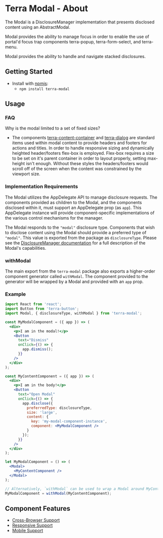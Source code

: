 # Terra Modal - About

The Modal is a DisclosureManager implementation that presents disclosed content using an AbstractModal.

Modal provides the ability to manage focus in order to enable the use of portal'd focus trap components terra-popup, terra-form-select, and terra-menu.

Modal provides the ability to handle and navigate stacked disclosures.

## Getting Started

- Install with [npmjs](https://www.npmjs.com):
  - `npm install terra-modal`

## Usage

### FAQ
Why is the modal limited to a set of fixed sizes?
- The components [terra-content-container][1] and [terra-dialog][2] are standard items used within modal content to provide headers and footers for actions and titles. In order to handle responsive sizing and dynamically heighted header/footers flex-box is employed. Flex-box requires a size to be set on it's parent container in order to layout properly, setting max-height isn't enough. Without these styles the headers/footers would scroll off of the screen when the content was constrained by the viewport size.

### Implementation Requirements

The Modal utilizes the AppDelegate API to manage disclosure requests. The components provided as children to the Modal, and the components disclosed within it, must support an AppDelegate prop (as `app`). This AppDelegate instance will provide component-specific implementations of the various control mechanisms for the manager.

The Modal responds to the `"modal"` disclosure type. Components that wish to disclose content using the Modal should provide a preferred type of `"modal"`. This value is exported from the package as `disclosureType`. Please see the [DisclosureManager documentation](http://engineering.cerner.com/terra-framework/#/site/components/disclosure-manager/index) for a full description of the Modal's capabilities.

### withModal

The main export from the `terra-modal` package also exports a higher-order component generator called `withModal`. The component provided to the generator will be wrapped by a Modal and provided with an `app` prop.

### Example

```jsx
import React from 'react';
import Button from 'terra-button';
import Modal, { disclosureType, withModal } from 'terra-modal';

const MyModalComponent = ({ app }) => (
  <div>
    <p>I am in the modal!</p>
    <Button
      text="Dismiss"
      onClick={() => {
        app.dismiss();
      }}
    />
  </div>
);

const MyContentComponent = ({ app }) => (
  <div>
    <p>I am in the body!</p>
    <Button
      text="Open Modal"
      onClick={() => {
        app.disclose({
          preferredType: disclosureType,
          size: 'large',
          content: {
            key: 'my-modal-component-instance',
            component: <MyModalComponent />
          }
        });
      }}
    />
  </div>
);

let MyModalComponent = () => (
  <Modal>
    <MyContentComponent />
  </Modal>
);

// Alternatively, `withModal` can be used to wrap a Modal around MyContentComponent automatically.
MyModalComponent = withModal(MyContentComponent);

```

## Component Features
* [Cross-Browser Support](https://github.com/cerner/terra-core/wiki/Component-Features#cross-browser-support)
* [Responsive Support](https://github.com/cerner/terra-core/wiki/Component-Features#responsive-support)
* [Mobile Support](https://github.com/cerner/terra-core/wiki/Component-Features#mobile-support)

[1]: https://github.com/cerner/terra-core/tree/master/packages/terra-content-container/docs
[2]: https://github.com/cerner/terra-core/tree/master/packages/terra-dialog/docs
